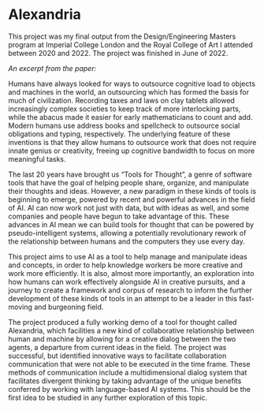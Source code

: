 # Alexandria
This project was my final output from the Design/Engineering Masters program at Imperial College London and the Royal College of Art I attended between 2020 and 2022. The project was finished in June of 2022.

_An excerpt from the paper:_

Humans have always looked for ways to outsource cognitive load to objects and machines in the
world, an outsourcing which has formed the basis for much of civilization. Recording taxes and
laws on clay tablets allowed increasingly complex societies to keep track of more interlocking
parts, while the abacus made it easier for early mathematicians to count and add. Modern humans
use address books and spellcheck to outsource social obligations and typing, respectively. The
underlying feature of these inventions is that they allow humans to outsource work that does not
require innate genius or creativity, freeing up cognitive bandwidth to focus on more meaningful
tasks.

The last 20 years have brought us “Tools for Thought”, a genre of software tools that have the
goal of helping people share, organize, and manipulate their thoughts and ideas. However, a new
paradigm in these kinds of tools is beginning to emerge, powered by recent and powerful advances
in the field of AI. AI can now work not just with data, but with ideas as well, and some companies
and people have begun to take advantage of this. These advances in AI mean we can build tools for
thought that can be powered by pseudo-intelligent systems, allowing a potentially revolutionary
rework of the relationship between humans and the computers they use every day.

This project aims to use AI as a tool to help manage and manipulate ideas and concepts, in
order to help knowledge workers be more creative and work more efficiently. It is also, almost
more importantly, an exploration into how humans can work effectively alongside AI in creative
pursuits, and a journey to create a framework and corpus of research to inform the further
development of these kinds of tools in an attempt to be a leader in this fast-moving and burgeoning
field.

The project produced a fully working demo of a tool for thought called Alexandria, which
facilities a new kind of collaborative relationship between human and machine by allowing for a
creative dialog between the two agents, a departure from current ideas in the field. The project
was successful, but identified innovative ways to facilitate collaboration communication that
were not able to be executed in the time frame. These methods of communication include a
multidimensional dialog system that facilitates divergent thinking by taking advantage of the
unique benefits conferred by working with language-based AI systems. This should be the first idea
to be studied in any further exploration of this topic.